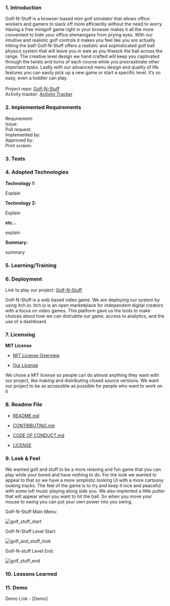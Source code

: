 ### 1. Introduction
Golf-N-Stuff is a browser-based mini golf simulator that allows office workers and gamers to slack off more efficiently without the need to worry. Having a free minigolf game right in your browser makes it all the more convenient to hide your office shenanigans from prying eyes. With our intuitive and realistic golf controls it makes you feel like you are actually hitting the ball! Golf-N-Stuff offers a realistic and sophisticated golf ball physics system that will leave you in awe as you thwack the ball across the range. The creative level design we hand crafted will keep you captivated through the twists and turns of each course while you procrastinate other important tasks. Lastly with our advanced menu design and quality of life features you can easily pick up a new game or start a specific level. It’s so easy, even a toddler can play.\
\
Project repo: [Golf-N-Stuff](https://github.com/Major-Lag98/Golf-N-Stuff) \
Activity tracker: [Activity Tracker](https://docs.google.com/spreadsheets/d/1M-PDM2CbciqlwUuVesri6JO3uoLaDBUZoQeGvvvWWRk/edit?usp=sharing)

### 2. Implemented Requirements
Requirement: \
Issue: <link to your GitHub issue> \
Pull request: \
Implemented by: \
Approved by: \
Print screen: 

### 3. Tests 


### 4. Adopted Technologies

**Technology 1:** 

Explain

**Technology 2:** 

Explain

**etc...** 

explain

**Summary:**

summary

### 5. Learning/Training


### 6. Deployment

Link to play our project: [Golf-N-Stuff](https://major-lag.itch.io/golf-n-stuff)

Golf-N-Stuff is a web based video game. We are deploying our system by using itch.io. Itch.io is an open marketplace for independent digital creators with a focus on video games. This platform gave us the tools to make choices about how we can distrubite our game, access to analytics, and the use of a dashboard. 

### 7. Licensing 

**MIT License**

- [MIT License Overview](https://choosealicense.com/licenses/mit/)

- [Our License](https://github.com/Major-Lag98/Golf-N-Stuff/blob/main/LICENSE)


We chose a MIT license so people can do almost anything they want with our project, like making and distributing closed source versions. We want our project to be as accessible as possible for people who want to work on it

### 8. Readme File

- [README.md](https://github.com/Major-Lag98/Golf-N-Stuff/blob/main/README.md)

- [CONTRIBUTING.md](https://github.com/Major-Lag98/Golf-N-Stuff/blob/main/CONTRIBUTING.md)

- [CODE OF CONDUCT.md](https://github.com/Major-Lag98/Golf-N-Stuff/blob/main/CODE_OF_CONDUCT.md)

- [LICENSE](https://github.com/Major-Lag98/Golf-N-Stuff/blob/main/LICENSE)

### 9. Look & Feel 

We wanted golf and stuff to be a more relaxing  and fun game that you can play while your bored and have nothing to do. For the look we wanted to appeal to that so we have a  more simplistic looking UI with a more cartoony looking tracks. The feel of the game is to try and keep it nice and peaceful with some lofi music playing along side you. We also implented a little putter that will appear when you want to hit the ball. So when you move your mouse to swing you can put your own power into you swing.

Golf-N-Stuff Main Menu:

![golf_stuff_start](https://user-images.githubusercontent.com/113862554/227740709-fc967c11-ff62-4104-8194-aa6b69db64ef.PNG)

Golf-N-Stuff Level Start:

![golf_and_stuff_look](https://user-images.githubusercontent.com/113862554/227741174-b9e28cfc-3ef9-44fd-9ed4-8717fa55db48.PNG)

Golf-N-stuff Level End:

![golf_stuff_end](https://user-images.githubusercontent.com/113862554/227741180-5b6588d5-143e-4dd7-ba83-ef317001d4d8.PNG)


### 10. Lessons Learned


### 11. Demo

Demo Link - [Demo] 

